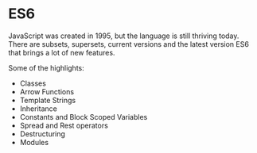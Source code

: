 # ES6

JavaScript was created in 1995, but the language is still thriving today. There are subsets, supersets, current versions and the latest version ES6 that brings a lot of new features.

Some of the highlights:

- Classes
- Arrow Functions
- Template Strings
- Inheritance
- Constants and Block Scoped Variables
- Spread and Rest operators
- Destructuring
- Modules
